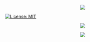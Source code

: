 
<p align="center">
  <img src="https://user-images.githubusercontent.com/67831664/119235481-65862500-bb50-11eb-9902-5da12bade6c7.png">
</p>

[![License: MIT](https://img.shields.io/badge/License-MIT-yellow.svg)](https://opensource.org/licenses/MIT)

<p align="center">
  <img src="https://user-images.githubusercontent.com/67831664/119235392-f7d9f900-bb4f-11eb-9701-bdf2bfd0f7b6.png">
</p>


<p align="center">
  <img src="https://user-images.githubusercontent.com/67831664/119235539-a3834900-bb50-11eb-9b82-1d2c1fd87b76.png">
</p>
